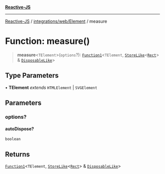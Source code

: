 [**Reactive-JS**](../../../../README.md)

***

[Reactive-JS](../../../../README.md) / [integrations/web/Element](../README.md) / measure

# Function: measure()

> **measure**\<`TElement`\>(`options`?): [`Function1`](../../../../functions/type-aliases/Function1.md)\<`TElement`, [`StoreLike`](../../../../computations/interfaces/StoreLike.md)\<[`Rect`](../../interfaces/Rect.md)\> & [`DisposableLike`](../../../../utils/interfaces/DisposableLike.md)\>

## Type Parameters

• **TElement** *extends* `HTMLElement` \| `SVGElement`

## Parameters

### options?

#### autoDispose?

`boolean`

## Returns

[`Function1`](../../../../functions/type-aliases/Function1.md)\<`TElement`, [`StoreLike`](../../../../computations/interfaces/StoreLike.md)\<[`Rect`](../../interfaces/Rect.md)\> & [`DisposableLike`](../../../../utils/interfaces/DisposableLike.md)\>

